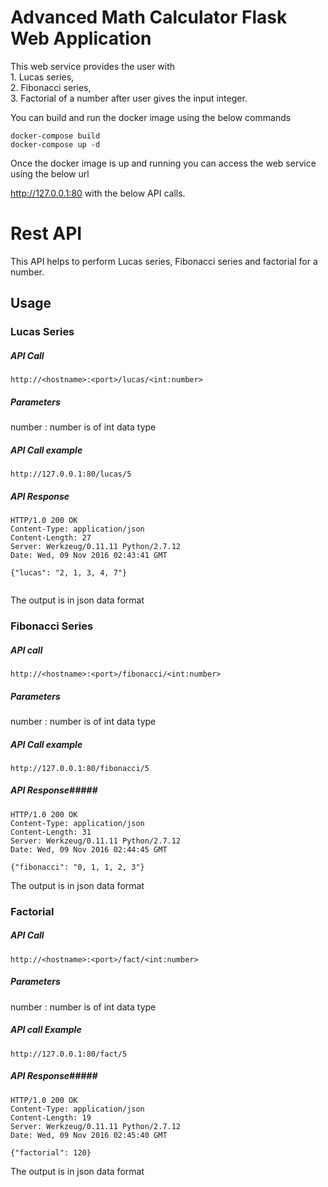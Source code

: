 
# Advanced Math Calculator Flask Web Application
This web service provides the user with   
    1. Lucas series,   
    2. Fibonacci series,   
    3. Factorial of a number after user gives the input integer. 

You can build and run the docker image using the below commands
```
docker-compose build 
docker-compose up -d
```


Once the docker image is up and running you can access the web service using the below url

 http://127.0.0.1:80 with the below API calls.




Rest API
=======

This API helps to perform Lucas series, Fibonacci series and factorial for a number. 

Usage
-----

### Lucas Series ###

##### API Call #####
```API
http://<hostname>:<port>/lucas/<int:number>
```
##### Parameters #####
number : number is of int data type

##### API Call example #####
```API
http://127.0.0.1:80/lucas/5
```

##### API Response #####
```Result
HTTP/1.0 200 OK
Content-Type: application/json
Content-Length: 27
Server: Werkzeug/0.11.11 Python/2.7.12
Date: Wed, 09 Nov 2016 02:43:41 GMT

{"lucas": "2, 1, 3, 4, 7"}


```
The output is in json data format






### Fibonacci Series ###

##### API call #####
```API
http://<hostname>:<port>/fibonacci/<int:number>
```
##### Parameters #####
number : number is of int data type

##### API Call example #####
```API
http://127.0.0.1:80/fibonacci/5
```
##### API Response#####
```Result
HTTP/1.0 200 OK
Content-Type: application/json
Content-Length: 31
Server: Werkzeug/0.11.11 Python/2.7.12
Date: Wed, 09 Nov 2016 02:44:45 GMT

{"fibonacci": "0, 1, 1, 2, 3"}

```
The output is in json data format







### Factorial ###

##### API Call #####
```API
http://<hostname>:<port>/fact/<int:number>
```
##### Parameters #####
number : number is of int data type

##### API call Example #####
```API
http://127.0.0.1:80/fact/5
```
##### API Response#####
```Result
HTTP/1.0 200 OK
Content-Type: application/json
Content-Length: 19
Server: Werkzeug/0.11.11 Python/2.7.12
Date: Wed, 09 Nov 2016 02:45:40 GMT

{"factorial": 120}

```
The output is in json data format

